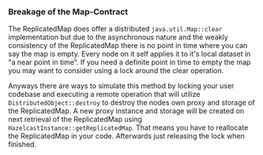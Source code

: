 
### Breakage of the Map-Contract

The ReplicatedMap does offer a distributed `java.util.Map::clear` implementation but due to the asynchronous nature and the
weakly consistency of the ReplicatedMap there is no point in time where you can say the map is empty. Every node on it self
applies it to it's local dataset in "a near point in time".
If you need a definite point in time to empty the map you may want to consider using a lock around the clear operation.

Anyways there are ways to simulate this method by locking your user codebase and executing a remote operation that will
utilize `DistributedObject::destroy` to destroy the nodes own proxy and storage of the ReplicatedMap. A new proxy instance
and storage will be created on next retrieval of the ReplicatedMap using `HazelcastInstance::getReplicatedMap`.
That means you have to reallocate the ReplicatedMap in your code. Afterwards just releasing the lock when finished.
